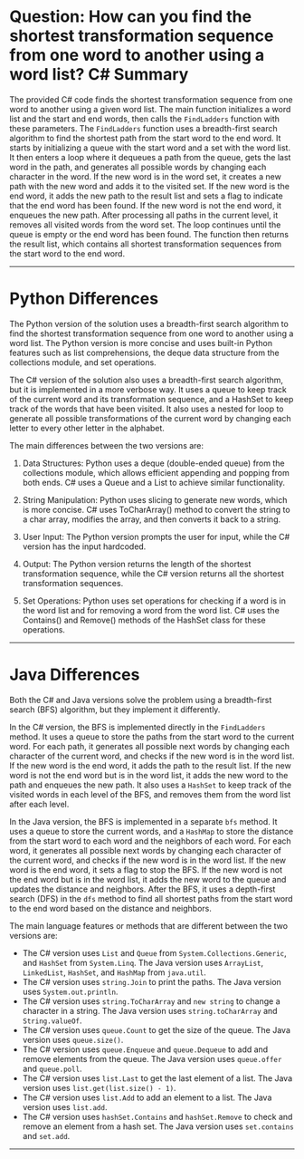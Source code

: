 # Question: How can you find the shortest transformation sequence from one word to another using a word list? C# Summary

The provided C# code finds the shortest transformation sequence from one word to another using a given word list. The main function initializes a word list and the start and end words, then calls the `FindLadders` function with these parameters. The `FindLadders` function uses a breadth-first search algorithm to find the shortest path from the start word to the end word. It starts by initializing a queue with the start word and a set with the word list. It then enters a loop where it dequeues a path from the queue, gets the last word in the path, and generates all possible words by changing each character in the word. If the new word is in the word set, it creates a new path with the new word and adds it to the visited set. If the new word is the end word, it adds the new path to the result list and sets a flag to indicate that the end word has been found. If the new word is not the end word, it enqueues the new path. After processing all paths in the current level, it removes all visited words from the word set. The loop continues until the queue is empty or the end word has been found. The function then returns the result list, which contains all shortest transformation sequences from the start word to the end word.

---

# Python Differences

The Python version of the solution uses a breadth-first search algorithm to find the shortest transformation sequence from one word to another using a word list. The Python version is more concise and uses built-in Python features such as list comprehensions, the deque data structure from the collections module, and set operations.

The C# version of the solution also uses a breadth-first search algorithm, but it is implemented in a more verbose way. It uses a queue to keep track of the current word and its transformation sequence, and a HashSet to keep track of the words that have been visited. It also uses a nested for loop to generate all possible transformations of the current word by changing each letter to every other letter in the alphabet.

The main differences between the two versions are:

1. Data Structures: Python uses a deque (double-ended queue) from the collections module, which allows efficient appending and popping from both ends. C# uses a Queue and a List to achieve similar functionality.

2. String Manipulation: Python uses slicing to generate new words, which is more concise. C# uses ToCharArray() method to convert the string to a char array, modifies the array, and then converts it back to a string.

3. User Input: The Python version prompts the user for input, while the C# version has the input hardcoded.

4. Output: The Python version returns the length of the shortest transformation sequence, while the C# version returns all the shortest transformation sequences.

5. Set Operations: Python uses set operations for checking if a word is in the word list and for removing a word from the word list. C# uses the Contains() and Remove() methods of the HashSet class for these operations.

---

# Java Differences

Both the C# and Java versions solve the problem using a breadth-first search (BFS) algorithm, but they implement it differently.

In the C# version, the BFS is implemented directly in the `FindLadders` method. It uses a queue to store the paths from the start word to the current word. For each path, it generates all possible next words by changing each character of the current word, and checks if the new word is in the word list. If the new word is the end word, it adds the path to the result list. If the new word is not the end word but is in the word list, it adds the new word to the path and enqueues the new path. It also uses a `HashSet` to keep track of the visited words in each level of the BFS, and removes them from the word list after each level.

In the Java version, the BFS is implemented in a separate `bfs` method. It uses a queue to store the current words, and a `HashMap` to store the distance from the start word to each word and the neighbors of each word. For each word, it generates all possible next words by changing each character of the current word, and checks if the new word is in the word list. If the new word is the end word, it sets a flag to stop the BFS. If the new word is not the end word but is in the word list, it adds the new word to the queue and updates the distance and neighbors. After the BFS, it uses a depth-first search (DFS) in the `dfs` method to find all shortest paths from the start word to the end word based on the distance and neighbors.

The main language features or methods that are different between the two versions are:

- The C# version uses `List` and `Queue` from `System.Collections.Generic`, and `HashSet` from `System.Linq`. The Java version uses `ArrayList`, `LinkedList`, `HashSet`, and `HashMap` from `java.util`.
- The C# version uses `string.Join` to print the paths. The Java version uses `System.out.println`.
- The C# version uses `string.ToCharArray` and `new string` to change a character in a string. The Java version uses `string.toCharArray` and `String.valueOf`.
- The C# version uses `queue.Count` to get the size of the queue. The Java version uses `queue.size()`.
- The C# version uses `queue.Enqueue` and `queue.Dequeue` to add and remove elements from the queue. The Java version uses `queue.offer` and `queue.poll`.
- The C# version uses `list.Last` to get the last element of a list. The Java version uses `list.get(list.size() - 1)`.
- The C# version uses `list.Add` to add an element to a list. The Java version uses `list.add`.
- The C# version uses `hashSet.Contains` and `hashSet.Remove` to check and remove an element from a hash set. The Java version uses `set.contains` and `set.add`.

---

